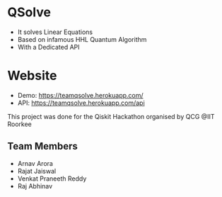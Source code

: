 # QSolve
- It solves Linear Equations 
- Based on infamous HHL Quantum Algorithm
- With a Dedicated API

# Website
- Demo: https://teamqsolve.herokuapp.com/
- API: https://teamqsolve.herokuapp.com/api

This project was done for the Qiskit Hackathon organised by QCG @IIT Roorkee

Team Members
---
- Arnav Arora
- Rajat Jaiswal
- Venkat Praneeth Reddy
- Raj Abhinav
